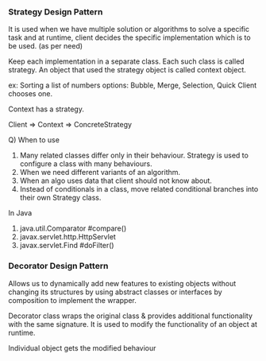 ### Strategy Design Pattern

It is used when we have multiple solution or
algorithms to solve a specific task and at runtime, client 
decides the specific implementation which
is to be used. (as per need)

Keep each implementation in a separate class.
Each such class is called strategy.
An object that used the strategy object is called
context object.

ex: Sorting a list of numbers
options: Bubble, Merge, Selection, Quick
Client chooses one.

Context has a strategy.

Client => Context => ConcreteStrategy

Q) When to use

1. Many related classes differ only in their behaviour.
    Strategy is used to configure a class with many 
    behaviours.
2. When we need different variants of an algorithm.
3. When an algo uses data that client should not know about.
4. Instead of conditionals in a class, move related conditional branches
    into their own Strategy class.

In Java
1. java.util.Comparator #compare()
2. javax.servlet.http.HttpServlet
3. javax.servlet.Find #doFilter()

### Decorator Design Pattern

Allows us to dynamically add new features to existing objects without
changing its structures by using abstract classes or interfaces
by composition to implement the wrapper.

Decorator class wraps the original class & provides
additional functionality with the same signature.
It is used to modify the functionality of an object at runtime.

Individual object gets the modified behaviour



